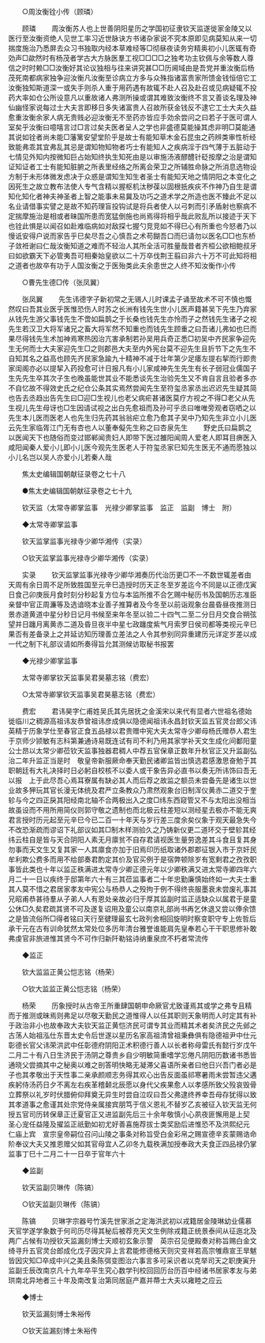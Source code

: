 <!-- { "loadSidebar": true } -->

　　○周汝衡铨小传（顾璘） 

　　顾璘 
　　周汝衡苏人也上世善阴阳星历之学国初征隶钦天监遂徙家金陵又以医行至汝衡资绝人见世工率习近世脉诀方书诸杂家说不究本原即见病莫知从来一切揣度施治乃悉屏去众习书独取内经本草难经等□彻昼夜读务穷精奥初小儿医辄有奇効声□歘然时有杨茂者学古大方脉医羣工视□□□□之独考功主钦佩与余等数人尊信之时时赖□□汝衡好其论议独相与往来讲究甚□□历阃域由是吾党并重汝衡后杨茂死南都病家独争迎汝衡凡汝衡至诊病立方多与众殊指诸富贵家所馈金钱恒倍它工汝衡独知斯道深一或失手则杀人重于用药遇有故辄不赴人召及赴召或见病疑辄不投药大率如仓公所设意凡以重故诸人弗测所操或谓其难致汝衡终不言又善谈名理及神仙幽怪家说每过士大夫言即移日多失诸富贵人召故所获金钱反不逮它工士大夫久益愈重汝衡余家人病无贵贱必迎汝衡无不至药亦皆应手効余尝问之曰若子于医可谓人室矣乎汝衡曰噫嘻言过□言过矣夫医者呈人之学也非盛德莫能操其虑非明□莫能通其说如铨者尚未能□藩篱安望堂阶乎是故士有能知草木金石昆虫之药辨类审性析经致能弗乖其宜弗乱其忌是谓知物知物者巧士有能知人之疾病淫于四气薄于五脏动于七情见外知内按微知巨占始知终执生知死由是以审施汤液醪醴针砭按摩之治是谓知证知证者工士有能知脏腑之所表里经络之所离会荣卫之所辅胜命脉之所消息选物设方制于未形体微发虑决于众惑是谓知生知生者圣士有能知天地之情阴阳之本变化之因死生之故立教布法使人专气含精以握枢机汰秽葆以固根扺疾疢不作神乃自生是谓知化知化者神夫神圣者上智之能事未易冀及功巧之道术学之所造也医不臻此不足以名业请借事实譬之是故不知药理盲投钩试是将兵者使人以弓刺而引矛盾射也察病不定揣摩施治是相或者昧国所患而宽猛倒施也尚焉得将相乎哉此败乱所以接迹于天下也铨此惧是以闻召如赴难临病如对敌探七握勺竞竞如不得巳心有所重也今怒者乃以慢诋安得户说而家告乎巳矣尽吾之心慎吾之术苟餬吾口而巳请勿以医名□□也东桥子敛袵谢曰仁哉汝衡知道之难而不轻治人其所全活可胜量哉昔者齐桓公欲相鲍叔牙曰如欲霸天下必管夷吾可相秦始皇欲以二十万卒伐荆王翦曰非六十万不可此知将相之道者也故卒有功于人国汝衡之于医殆类此夫余患世之人终不知汝衡作小传 

　　○曹先生德□传（张凤翼） 

　　张凤翼 
　　先生讳德字子新初常之无锡人儿时课孟子诵至故术不可不慎也慨然叹曰吾其业医乎医惟恐伤人时苏之长洲有钱先生世小儿医声籍甚吴下先生乃弃家从钱先生游父事钱先生不啻如扁鹊之于长桑也钱先生亦怜而子之然钱先生诸子之视先生若汉卫大将军诸兄之畜大将军然不知重也而钱先生顾重之曰吾诸儿弗如也巳而果尽得钱先生术加神焉寒热因治亢害承制若孙吴用兵奇正悉□初吴中齐民家争迎先生无何而士大夫家迎先生□之则郡邑大夫至内外宪台莫不迎先生且折节下之先生不自知其名之益高也顾先齐民家急踰九十精神不减于壮年第少足痿左提右挈而行即贵家闺阁亦必以提挈入药投愈可计日报凡有小儿家咸神先生先生有长子弱冠业儒国子生先先生卒其次子生也晚虽能世其业不能悉谈先生治验先生又不肯自言且验者多亦不自忆故不得效史氏之纪仓公条其实焉然尝闻先生至符玺丞家丞出迟迟先生疑其简也告去丞趋出告先生曰□迎□生视儿也老父病疟甚诸医莫疗方视之不得□老父从先生视儿先生母讶也□生因请试视之出白先愈祖而及孙可乎丞曰唯唯旁观者窃哂之以先生本儿医而医老人也先生归先药其翁翁疟立愈乃愈其子吴中乃知先生非立小儿医云先生家临胥江门无有杏也人以董奉儗先生称之曰杏泉先生 
　　野史氏曰扁鹊之以医闻天下也随俗而变过邯郸闻贵妇人即带下医过雒阳闻周人爱老人即耳目痹医入咸阳闻秦人爱小儿即小儿医今观先生医老人于符玺丞家巳知先生医无不通而愿独以小儿名岂以吴人亦爱小儿若秦人哉 

　　焦太史编辑国朝献征录卷之七十八 

　　●焦太史编辑国朝献征录卷之七十九 

　　钦天监（太常寺卿掌监事　光禄少卿掌监事　监正　监副　博士　附） 

　　◆太常寺卿掌监事 

　　钦天监掌监事光禄寺少卿华湘传（实录） 

　　○钦天监掌监事光禄寺少卿华湘传（实录） 

　　实录 
　　钦天监掌监事光禄寺少卿华湘奏历代治历更□不一不数世辄差者由天周有余日周不足所致胜国至元辛巳造授时历天正冬至岁差迄今不同是以正德戊寅日食己卯庚辰月食时刻分秒起复方位与本监所推不合乞赐中秘历书及国朝历志准臣亲督中官正周濂等及选谙晓本业善子推算者及今冬至以前诣观象台晨昏昼夜推测日景赤道黄道中星分秒日记月书候至来年冬至以验二十四气二至二分日月交食合朔弦望并日躔月离黄赤二道及昏旦夜半中星七政躔度紫气月索罗日侯司都等类视元辛巳果否有差备录上之并延访知历理善立差法之人令其参别同异重建历元详定岁差以成一代之制下礼部议请如所奏得旨允其测候访取秘书报罢 

　　◆光禄少卿掌监事 

　　太常寺卿掌钦天监事吴君昊墓志铭（费宏） 

　　○太常寺卿掌钦天监事吴君昊墓志铭（费宏） 

　　费宏 
　　君讳昊字仁甫姓吴氏其先居抚之金溪宋以来代有显者六世祖名德始徙临川之稠源高祖讳友恭曾祖讳彦成俱以隐德闻祖讳永昌封钦天监五官灵台郎父讳英精于历象学仕至春官正食五品禄以君贵赠中宪大夫太常寺少卿母杨氏赠恭人君生于京师少颕敏有志科第兼通诗易既连试有司不利乃用其家学补天文生成化间鄱阳童公士昂以太常少卿莅钦天监事独器君稠人中荐五官保章正数年升秋官正又升监副弘治二年升监正当是时　敬皇帝新服厥命奉天勤民诸卿监皆出慎选君感激思奋勉于其职朝廷有大礼决择时日必躬自校核不以委人或干象告异必直书以奏无所讳饰曰吾无以报　上于此尽吾心焉耳寮属有缺必其人而后荐之故监之额员未尝备先是诸生以世业故多狎玩其官长漫无体统及君严立条教众乃肃然观象台旧制浑仪黄赤二道交于奎轸与今之四正戾其阳经南北轴不合两极出入之度□纬东西窥管又不与太阳出没相当故虽设而不用所用简仪则郭守敬之遗制也而北极云柱差短以测经星去极亦不能无爽君言授时历元起至元辛巳今已二百一十年天与岁行差三度余矣仪象于观天最急失今不改恐渐疏而谬诏下礼部议如其□制木样测验久之乃铸新仪更二道环交于壁轸其经纬云柱自是皆与天合阴阳人素无月廪贫不自存君请视医生量劳逸差其斗食且复其身勿事而天文生又复其家一人其廪食亦加于旧焉印历纸取诸外郡郡征银入市于京奸民牟利欺公费多而用不给部奏君酌定其价及官买例于是宿弊顿除岁有宽剩君之孜孜职事皆此类也十年以监正秩满进太常寺少卿正德元年以少卿秩满又进太常寺卿四年六月二十一日以疾终于邸第年六十有三其莅监事者二十年忠勤廉慎始终如一大夫士重其人莫不惜之君居家孝友中宪公与杨恭人之殁拘于例不得终丧服墨衰未尝废礼事其兄昭甫恭甚待羣从子弟人人有恩处亲故必归于厚其监副时监正适缺众以属君于是童公休□久矣君疏其贤不可及遂复诏用及童公以南京礼部尚书再乞休退又尝以俸余馈之是皆流俗所□得者铭曰天行至徤理最玄七政列舍相回旋明时察变职守专上佐哲后承干元在古有训命犹然太常处位多历年清台雅誉谁能肩先皇奉若心干干职思修补敢弗虔官非旅进惟其贤今不可作归新阡勒铭诗纳重泉庶不朽者常流传 

　　◆监正 

　　钦大监监正黄公恺志铭（杨荣） 

　　○钦大监监正黄公恺志铭（杨荣） 

　　杨荣 
　　历象授时从古帝王所重肆国朝申命厥官尤致谨焉其或学之弗专且精而于推测或昧焉则弗足以尽敬天勤民之道惟得人以任其职则天象明而人时定其有补于政治非小也故奉政大夫钦天监正黄恺济民可谓专其业而精其术者矣济民之先邺之古荡人始祖泓仕东晋太史令后世遂以星历名家高祖清曾祖秉彝俱有隐德祖尹中仕元彰德长官父讳荣洪武中任彰德府阴阳正术积德行善人以长者称母雷氏有懿行岁戊午二月二十有八日生济民于汤阴之尊贵乡自少明敏简重嗜学忘倦凡阴阳历数诸书悉皆通晓父尝摘其中之秘奥以难之剖答明快略无凝滞父喜语所亲者曰他日兴吾门者必是子也其孝敬出于天性事二亲承颜顺志务得其欢心出告反面虽祁寒暑雨未尝暂违父遘疾躬侍汤药日夕不离左右疾革稽颡北辰愿以身代父疾果愈人以孝感所致父殁哀毁骨立葬祭以礼岁时伏腊俯仰拜奠无异生时尝自泣叹曰吾父弗逮终养幸吾母存犹得以致其孝道事之愈谨其处宗党侍亲属接宾朋笃于信义恩礼不替岁乙亥被征入钦天监无何授五官司历转保章正迁夏官正又进监副先后三十余年敬慎小心夙夜匪懈用是上契　圣心宠任益隆及擢监正祇勤如初尤好善喜施荐拔士类奖励后进惟恐不及洪熙纪元　仁庙上宾　宣宗皇帝嗣位召问山陵之事条对称旨受白金彩帛之赐宣德辛亥蒙赐诰命阶奉议大夫又推恩赠父如其官母宜人乙卯冬九载秩满加授奉政大夫食正四品禄仍掌监事丁巳十二月二十一日卒于官年六十 

　　◆监副 

　　钦天监副贝琳传（陈镐） 

　　○钦天监副贝琳传（陈镐） 

　　陈镐 
　　贝琳字宗器号竹溪先世家浙之定海洪武初以戎籍居金陵琳幼业儒慕天官学遂学象数于何司历尽得其秘后被荐充天文生例除戎籍正统景泰间从征迤北及两广占候有功授钦天监漏刻博士天顺初玄象示警　英宗召见便殿奏对称旨赐白金文绮寻升五官灵台郎成化戊子因灾异上言君能修德格天则灾变祥若高宗雊鼎宣王旱魃皆因灾知□卒成中兴之美且条陈弭变图治六事言多可采识者以克举司天之职庚寅升监副壬辰改南京凡十九年卒平生究心数学刊校回回历台历百中经诸书居家孝友与弟珙南北异地者三十年及南改复治第同居庭产嘉并蔕士大夫以雍睦之应云 

　　◆博士 

　　钦天监漏刻博士朱裕传 

　　○钦天监漏刻博士朱裕传 


